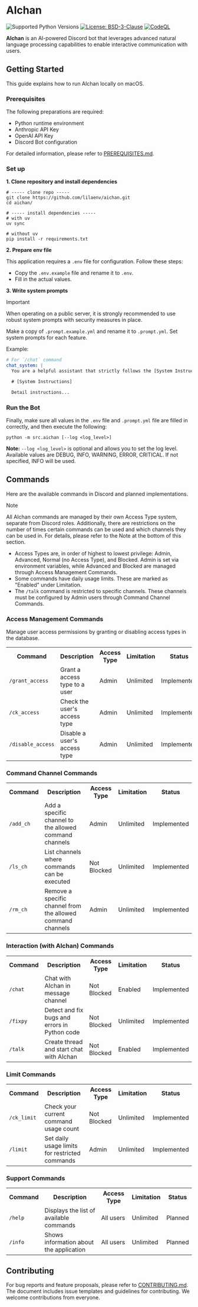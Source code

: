 # AIchan

![Supported Python Versions](https://img.shields.io/badge/-Python%203.11|3.12-blue.svg?logo=python&logoColor=white&style=flat)
[![License: BSD-3-Clause](https://img.shields.io/badge/-License%20BSD--3--Clause-orange.svg?style=flat)](https://github.com/lilaenv/comet/blob/main/LICENSE)
[![CodeQL](https://github.com/lilaenv/aichan/actions/workflows/codeql.yml/badge.svg)](https://github.com/lilaenv/aichan/actions/workflows/codeql.yml)

**AIchan** is an AI-powered Discord bot that leverages advanced natural language processing capabilities to enable interactive communication with users.

## Getting Started

This guide explains how to run AIchan locally on macOS.

### Prerequisites

The following preparations are required:
- Python runtime environment
- Anthropic API Key
- OpenAI API Key
- Discord Bot configuration

For detailed information, please refer to [PREREQUISITES.md](https://github.com/lilaenv/aichan/blob/main/docs/PREREQUISITES.md).

### Set up

**1. Clone repository and install dependencies**

```
# ----- clone repo -----
git clone https://github.com/lilaenv/aichan.git
cd aichan/

# ----- install dependencies -----
# with uv
uv sync

# without uv
pip install -r requirements.txt
```

**2. Prepare env file**

This application requires a `.env` file for configuration. Follow these steps:

- Copy the `.env.example` file and rename it to `.env`.
- Fill in the actual values.

**3. Write system prompts**

> [!IMPORTANT]
> When operating on a public server, it is strongly recommended to use robust system prompts with security measures in place.

Make a copy of `.prompt.example.yml` and rename it to `.prompt.yml`. Set system prompts for each feature.

Example:

```yaml
# For `/chat` command
chat_system: |
  You are a helpful assistant that strictly follows the [System Instructions].

  # [System Instructions]

  Detail instructions...
```

### Run the Bot

Finally, make sure all values in the `.env` file and `.prompt.yml` file are filled in correctly, and then execute the following:

```
python -m src.aichan [--log <log_level>]
```

**Note:** `--log <log_level>` is optional and allows you to set the log level. Available values are DEBUG, INFO, WARNING, ERROR, CRITICAL. If not specified, INFO will be used.

## Commands

Here are the available commands in Discord and planned implementations.

> [!NOTE]
> All AIchan commands are managed by their own Access Type system, separate from Discord roles. Additionally, there are restrictions on the number of times certain commands can be used and which channels they can be used in. For details, please refer to the Note at the bottom of this section.

- Access Types are, in order of highest to lowest privilege: Admin, Advanced, Normal (no Access Type), and Blocked. Admin is set via environment variables, while Advanced and Blocked are managed through Access Management Commands.
- Some commands have daily usage limits. These are marked as "Enabled" under Limitation.
- The `/talk` command is restricted to specific channels. These channels must be configured by Admin users through Command Channel Commands.

### Access Management Commands

Manage user access permissions by granting or disabling access types in the database.

<table>
    <tr>
        <th>Command</th>
        <th>Description</th>
        <th>Access Type</th>
        <th>Limitation</th>
        <th>Status</th>
    </tr>
    <tr>
        <td><code>/grant_access</code></td>
        <td>Grant a access type to a user</td>
        <td>Admin</td>
        <td>Unlimited</td>
        <td>Implemented</td>
    </tr>
    <tr>
        <td><code>/ck_access</code></td>
        <td>Check the user's access type</td>
        <td>Admin</td>
        <td>Unlimited</td>
        <td>Implemented</td>
    </tr>
    <tr>
        <td><code>/disable_access</code></td>
        <td>Disable a user's access type</td>
        <td>Admin</td>
        <td>Unlimited</td>
        <td>Implemented</td>
    </tr>
</table>

### Command Channel Commands

<table>
    <tr>
        <th>Command</th>
        <th>Description</th>
        <th>Access Type</th>
        <th>Limitation</th>
        <th>Status</th>
    </tr>
    <tr>
        <td><code>/add_ch</code></td>
        <td>Add a specific channel to the allowed command channels</td>
        <td>Admin</td>
        <td>Unlimited</td>
        <td>Implemented</td>
    </tr>
    <tr>
        <td><code>/ls_ch</code></td>
        <td>List channels where commands can be executed</td>
        <td>Not Blocked</td>
        <td>Unlimited</td>
        <td>Implemented</td>
    </tr>
    <tr>
        <td><code>/rm_ch</code></td>
        <td>Remove a specific channel from the allowed command channels</td>
        <td>Admin</td>
        <td>Unlimited</td>
        <td>Implemented</td>
    </tr>
</table>

### Interaction (with AIchan) Commands

<table>
    <tr>
        <th>Command</th>
        <th>Description</th>
        <th>Access Type</th>
        <th>Limitation</th>
        <th>Status</th>
    </tr>
    <tr>
        <td><code>/chat</code></td>
        <td>Chat with AIchan in message channel</td>
        <td>Not Blocked</td>
        <td>Enabled</td>
        <td>Implemented</td>
    </tr>
    <tr>
        <td><code>/fixpy</code></td>
        <td>Detect and fix bugs and errors in Python code</td>
        <td>Not Blocked</td>
        <td>Unlimited</td>
        <td>Implemented</td>
    </tr>
    <tr>
        <td><code>/talk</code></td>
        <td>Create thread and start chat with AIchan</td>
        <td>Not Blocked</td>
        <td>Enabled</td>
        <td>Implemented</td>
    </tr>
</table>

### Limit Commands

<table>
    <tr>
        <th>Command</th>
        <th>Description</th>
        <th>Access Type</th>
        <th>Limitation</th>
        <th>Status</th>
    </tr>
    <tr>
        <td><code>/ck_limit</code></td>
        <td>Check your current command usage count</td>
        <td>Not Blocked</td>
        <td>Unlimited</td>
        <td>Implemented</td>
    </tr>
    <tr>
        <td><code>/limit</code></td>
        <td>Set daily usage limits for restricted commands</td>
        <td>Admin</td>
        <td>Unlimited</td>
        <td>Implemented</td>
    </tr>
</table>

### Support Commands

<table>
    <tr>
        <th>Command</th>
        <th>Description</th>
        <th>Access Type</th>
        <th>Limitation</th>
        <th>Status</th>
    </tr>
    <tr>
        <td><code>/help</code></td>
        <td>Displays the list of available commands</td>
        <td>All users</td>
        <td>Unlimited</td>
        <td>Planned</td>
    </tr>
    <tr>
        <td><code>/info</code></td>
        <td>Shows information about the application</td>
        <td>All users</td>
        <td>Unlimited</td>
        <td>Planned</td>
    </tr>
</table>

## Contributing

For bug reports and feature proposals, please refer to [CONTRIBUTING.md](https://github.com/lilaenv/aichan/blob/main/docs/CONTRIBUTING.md). The document includes issue templates and guidelines for contributing. We welcome contributions from everyone.

